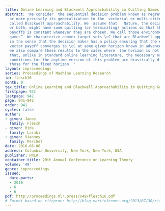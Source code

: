 ```yaml
---
title: Online Learning and Blackwell Approachability in Quitting Games
abstract: 'We consider  the sequential decision problem known as regret minimization,
  or more precisely its generalization to the  vectorial or multi-criteria  setup
  called Blackwell approachability. We  assume that   Nature, the decision maker,
  or both, might have some quitting (or terminating) actions so that the stream of
  payoffs is constant whenever they are chosen. We call those environments  “quitting
  games”. We characterize convex target sets \cC that are Blackwell approachable,
  in the sense that the decision maker has a policy ensuring that the expected average
  vector payoff converges to \cC at some given horizon known in advance. Moreover,
  we also compare these results to the cases where  the horizon is not known and show
  that, unlike in standard online learning literature, the necessary or sufficient
  conditions for the anytime version of this problem are drastically different than
  those for the fixed horizon. '
layout: inproceedings
series: Proceedings of Machine Learning Research
id: flesch16
month: 0
tex_title: Online Learning and Blackwell Approachability in Quitting Games
firstpage: 941
lastpage: 942
page: 941-942
order: 941
cycles: false
author:
- given: Janos
  family: Flesch
- given: Rida
  family: Laraki
- given: Vianney
  family: Perchet
date: 2016-06-06
address: Columbia University, New York, New York, USA
publisher: PMLR
container-title: 29th Annual Conference on Learning Theory
volume: '49'
genre: inproceedings
issued:
  date-parts:
  - 2016
  - 6
  - 6
pdf: http://proceedings.mlr.press/v49/flesch16.pdf
# Format based on citeproc: http://blog.martinfenner.org/2013/07/30/citeproc-yaml-for-bibliographies/
---
```

